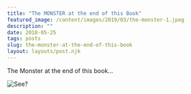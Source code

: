 ```yaml
---
title: "The MONSTER at the end of this Book"
featured_image: /content/images/2019/03/the-monster-1.jpeg
description: ""
date: 2018-05-25
tags: posts
slug: the-monster-at-the-end-of-this-book
layout: layouts/post.njk
---
```




The Monster at the end of this book...

![See?](/content/images/2018/05/the-monster-2.jpeg)



